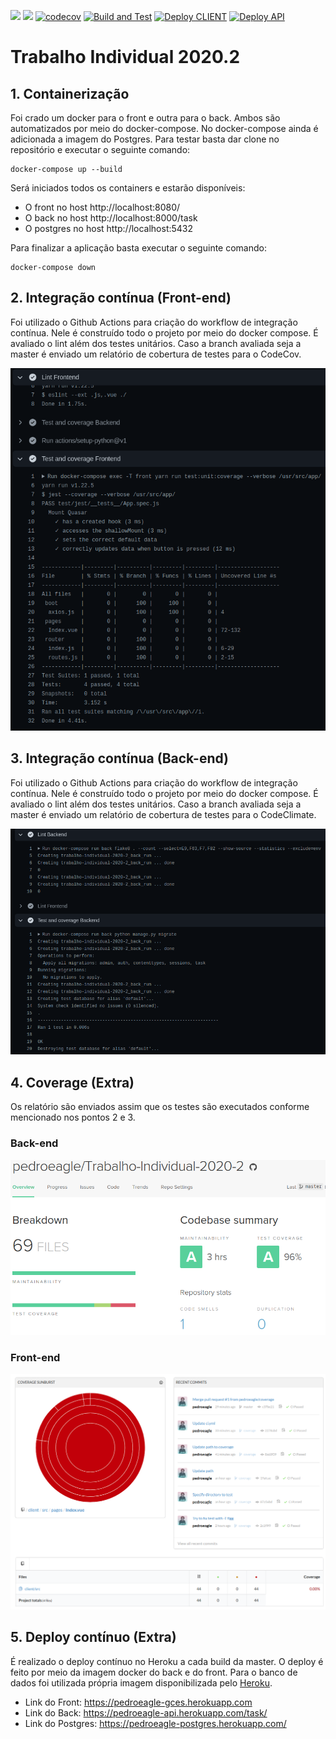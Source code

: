 <a href="https://codeclimate.com/github/pedroeagle/Trabalho-Individual-2020-2/maintainability"><img src="https://api.codeclimate.com/v1/badges/e38f71f356452895bc7b/maintainability" /></a>
<a href="https://codeclimate.com/github/pedroeagle/Trabalho-Individual-2020-2/test_coverage"><img src="https://api.codeclimate.com/v1/badges/e38f71f356452895bc7b/test_coverage" /></a>
[![codecov](https://codecov.io/gh/pedroeagle/Trabalho-Individual-2020-2/branch/master/graph/badge.svg?token=6H5DIDIOVG)](https://codecov.io/gh/pedroeagle/Trabalho-Individual-2020-2)
[![Build and Test](https://github.com/pedroeagle/Trabalho-Individual-2020-2/actions/workflows/ci.yml/badge.svg)](https://github.com/pedroeagle/Trabalho-Individual-2020-2/actions/workflows/ci.yml)
[![Deploy CLIENT](https://github.com/pedroeagle/Trabalho-Individual-2020-2/actions/workflows/cd-client.yml/badge.svg)](https://github.com/pedroeagle/Trabalho-Individual-2020-2/actions/workflows/cd-client.yml)
[![Deploy API](https://github.com/pedroeagle/Trabalho-Individual-2020-2/actions/workflows/cd-api.yml/badge.svg)](https://github.com/pedroeagle/Trabalho-Individual-2020-2/actions/workflows/cd-api.yml)


# Trabalho Individual 2020.2
## 1. Containerização

Foi crado um docker para o front e outra para o back. Ambos são automatizados por meio do docker-compose. No docker-compose ainda é adicionada a imagem do Postgres.
Para testar basta dar clone no repositório e executar o seguinte comando:
```
docker-compose up --build
```
Será iniciados todos os containers e estarão disponíveis:
- O front no host http://localhost:8080/
- O back no host http://localhost:8000/task
- O postgres no host http://localhost:5432

Para finalizar a aplicação basta executar o seguinte comando:
```
docker-compose down
```

## 2. Integração contínua (Front-end)
Foi utilizado o Github Actions para criação do workflow de integração contínua. Nele é construído todo o projeto por meio do docker compose. É avaliado o lint além dos testes unitários. Caso a branch avaliada seja a master é enviado um relatório de cobertura de testes para o CodeCov.

![CI-Front](img/ci-front.png)

## 3. Integração contínua (Back-end)
Foi utilizado o Github Actions para criação do workflow de integração contínua. Nele é construído todo o projeto por meio do docker compose. É avaliado o lint além dos testes unitários. Caso a branch avaliada seja a master é enviado um relatório de cobertura de testes para o CodeClimate.

![CI-Back](img/ci-back.png)

## 4. Coverage (Extra)
Os relatório são enviados assim que os testes são executados conforme mencionado nos pontos 2 e 3.<br>

### Back-end
![Coverage Back-End](img/coverage-back.png)<br>
### Front-end
![Coverage Front-End](img/coverage-front.png)

## 5. Deploy contínuo (Extra)
É realizado o deploy contínuo no Heroku a cada build da master. O deploy é feito por meio da imagem docker do back e do front. Para o banco de dados foi utilizada própria imagem disponibilizada pelo [Heroku](https://devcenter.heroku.com/articles/heroku-postgresql).

- Link do Front: https://pedroeagle-gces.herokuapp.com
- Link do Back: https://pedroeagle-api.herokuapp.com/task/
- Link do Postgres: https://pedroeagle-postgres.herokuapp.com/
